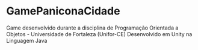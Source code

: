 # GamePaniconaCidade
Game desenvolvido durante a disciplina de Programação Orientada a Objetos - Universidade de Fortaleza (Unifor-CE) Desenvolvido em Unity na Linguagem Java 
